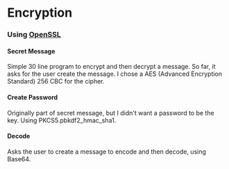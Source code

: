 # Encryption
### Using [OpenSSL](http://ruby-doc.org/stdlib-1.9.3/libdoc/openssl/rdoc/OpenSSL/Cipher.html)

#### Secret Message
Simple 30 line program to encrypt and then decrypt a message. So far, it asks for the user create the message. I chose a AES (Advanced Encryption Standard) 256 CBC for the cipher.

#### Create Password
Originally part of secret message, but I didn't want a password to be the key. Using PKCS5.pbkdf2_hmac_sha1.

#### Decode
Asks the user to create a message to encode and then decode, using Base64.
